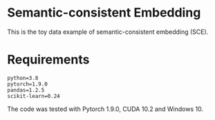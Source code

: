# Semantic-consistent Embedding
This is the toy data example of semantic-consistent embedding (SCE).

# Requirements
~~~
python=3.8
pytorch=1.9.0
pandas=1.2.5
scikit-learn=0.24
~~~
The code was tested with Pytorch 1.9.0, CUDA 10.2 and Windows 10.  </br>


